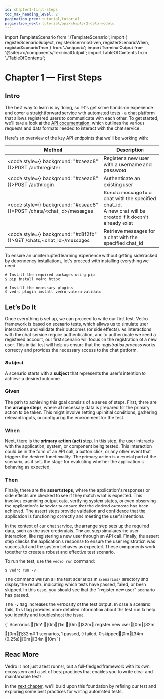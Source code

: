 ```yaml
---
id: chapter1-first-steps
toc_max_heading_level: 2
pagination_prev: tutorial/tutorial
pagination_next: tutorial/api/chapter2-data-models
---
```


import TemplateScenario from './TemplateScenario';
import { registerScenarioSubject, registerScenarioGiven,
         registerScenarioWhen, registerScenarioThen } from './snippets';
import TerminalOutput from '@site/src/components/TerminalOutput';
import TableOfContents from './TableOfContents';

# Chapter 1 — First Steps

<TableOfContents current="chapter1" />

## Intro

The best way to learn is by doing, so let's get some hands-on experience and cover a straightforward service with automated tests - a chat platform that allows registered users to communicate with each other. To get started, we'll take a look at the [API documentation](https://chat-api-tutorial.vedro.io/docs), which outlines the various requests and data formats needed to interact with the chat service.

Here's an overview of the key API endpoints that we'll be working with:

| Method      | Description |
| ----------- | ----------- |
| <code style={{ background: "#caeac8" }}>POST /auth/register</code>            | Register a new user with a username and password                                                                  |
| <code style={{ background: "#caeac8" }}>POST /auth/login</code>               | Authenticate an existing user                                                                                     |
| <code style={{ background: "#caeac8" }}>POST /chats/<chat_id>/messages</code> | Send a message to a chat with the specified chat_id. <br/> A new chat will be created if it doesn't already exist |
| <code style={{ background: "#d8f2fb" }}>GET /chats/<chat_id>/messages</code>  | Retrieve messages for a chat with the specified chat_id                                                           |

To ensure an uninterrupted learning experience without getting sidetracked by dependency installations, let's proceed with installing everything we need.

```shell
# Install the required packages using pip
$ pip install vedro httpx

# Install the necessary plugins
$ vedro plugin install vedro-valera-validator
```

## Let’s Do It

Once everything is set up, we can proceed to write our first test. Vedro framework is based on scenario tests, which allows us to simulate user interactions and validate their outcomes (or side effects). As interactions with the chat service require authentication, and to authenticate we need a registered account, our first scenario will focus on the registration of a new user. This initial test will help us ensure that the _registration process_ works correctly and provides the necessary access to the chat platform.

### Subject

A scenario starts with a **subject** that represents the user's intention to achieve a desired outcome.

<TemplateScenario block={registerScenarioSubject} />

### Given

The path to achieving this goal consists of a series of steps. First, there are the **arrange steps**, where all necessary data is prepared for the primary action to be taken. This might involve setting up initial conditions, gathering relevant inputs, or configuring the environment for the test.

<TemplateScenario block={registerScenarioGiven} />

### When

Next, there is the **primary action (act)** step. In this step, the user interacts with the application, system, or component being tested. This interaction could be in the form of an API call, a button click, or any other event that triggers the desired functionality. The primary action is a crucial part of the scenario, as it sets the stage for evaluating whether the application is behaving as expected.

<TemplateScenario block={registerScenarioWhen} />

### Then

Finally, there are the **assert steps**, where the application's responses or side effects are checked to see if they match what is expected. This involves examining output data, verifying system states, or even observing the application's behavior to ensure that the desired outcome has been achieved. The assert steps provide validation and confidence that the application is functioning correctly and meeting the user's intentions.

<TemplateScenario block={registerScenarioThen} />

In the context of our chat service, the arrange step sets up the required data, such as the user credentials. The act step simulates the user interaction, like registering a new user through an API call. Finally, the assert step checks the application's response to ensure the user registration was successful and the system behaves as expected. These components work together to create a robust and effective test scenario.

To run the test, use the `vedro run` command:
```shell
$ vedro run -v
```

The command will run all the test scenarios in `scenarios/` directory and display the results, indicating which tests have passed, failed, or been skipped. In this case, you should see that the "register new user" scenario has passed.

The `-v` flag increases the verbosity of the test output. In case a scenario fails, this flag provides more detailed information about the test run to help you identify and troubleshoot the issue.

<TerminalOutput>
{`
Scenarios
[1m* [0m[1m
[0m [32m✔ register new user[0m[32m
 
[0m[1;32m# 1 scenarios, 1 passed, 0 failed, 0 skipped[0m[34m (0.25s)[0m[34m
[0m
`}
</TerminalOutput>

## Read More

Vedro is not just a test runner, but a full-fledged framework with its own ecosystem and a set of best practices that enables you to write clear and maintainable tests.

In the [next chapter](./chapter2-data-models.md), we'll build upon this foundation by refining our test and exploring some best practices for writing automated tests.
